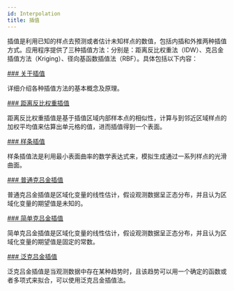 ```yaml
---
id: Interpolation
title: 插值
---
```

插值是利用已知的样点去预测或者估计未知样点的数值，包括内插和外推两种插值方式。应用程序提供了三种插值方法：分别是：距离反比权重法（IDW）、克吕金插值方法（Kriging）、径向基函数插值法（RBF）。具体包括以下内容：

[### 关于插值](aboutinterpolation.htm)

详细介绍各种插值方法的基本概念及原理。

[### 距离反比权重插值](IDWinterpolation.htm)

距离反比权重插值是基于插值区域内部样本点的相似性，计算与到邻近区域样点的加权平均值来估算出单元格的值，进而插值得到一个表面。

[### 样条插值](Splineinterpolation.htm)

样条插值法是利用最小表面曲率的数学表达式来，模拟生成通过一系列样点的光滑曲面。

[### 普通克吕金插值](OrdinaryKriging.htm)

普通克吕金插值是区域化变量的线性估计，假设观测数据呈正态分布，并且认为区域化变量的期望值是未知的。

[### 简单克吕金插值](SimpleKriging.htm)

简单克吕金插值是区域化变量的线性估计，假设观测数据呈正态分布，并且认为区域化变量的期望值是固定的常数。

[### 泛克吕金插值](UniversalKriging.htm)

泛克吕金插值是当观测数据中存在某种趋势时，且该趋势可以用一个确定的函数或者多项式来拟合，可以使用泛克吕金插值法。

